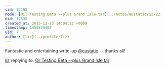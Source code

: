 ```yaml
---
cid: 13193
node: [Oil Testing Beta --plus Grand Isle tar](../notes/eustatic/12-22-2015/oil-testing-beta-plus-grand-isle-tar)
nid: 12538
created_at: 2015-12-23 14:04:22 +0000
timestamp: 1450879462
uid: 7
author: [liz](../profile/liz)
---
```


Fantastic and entertaining write-up [@eustatic](/profile/eustatic) -- thanks all!

[liz](../profile/liz) replying to: [Oil Testing Beta --plus Grand Isle tar](../notes/eustatic/12-22-2015/oil-testing-beta-plus-grand-isle-tar)

